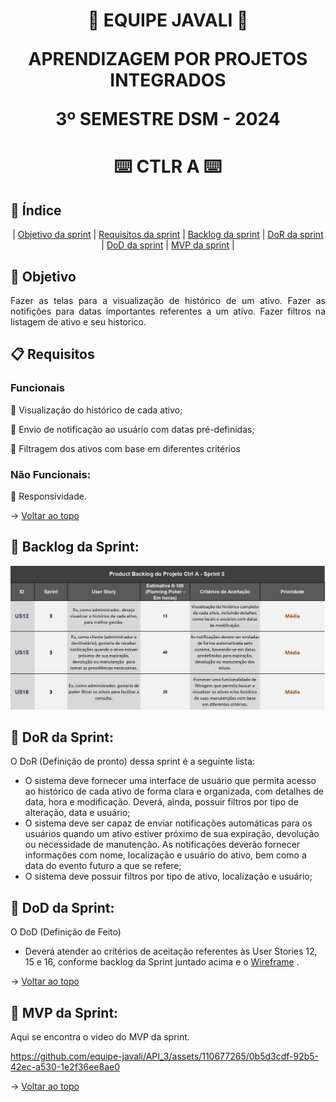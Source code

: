 <span id="topo">
<h1 align='center'>
🐗 EQUIPE JAVALI 🐗

APRENDIZAGEM POR PROJETOS INTEGRADOS

3º SEMESTRE DSM - 2024
</h1>

<h1 align='center'> ⌨️ CTLR A ⌨️ </h1>

## :mag_right: Índice
<p align='center'>
    |
    <a href="#objetivo">Objetivo da sprint</a> | 
    <a href="#requisitos">Requisitos da sprint</a> | 
    <a href="#backlog">Backlog da sprint</a> |
    <a href="#dor">DoR da sprint</a> |
    <a href="#dod">DoD da sprint</a> |
    <a href="#mvp">MVP da sprint</a> |
</p>

<span id='objetivo'>

## :dart: Objetivo
<p align='justify'>
    Fazer as telas para a visualização de histórico de um ativo.
    Fazer as notifições para datas importantes referentes a um ativo.
    Fazer filtros na listagem de ativo e seu historico.  
</p>
<span id='requisitos'>

## :clipboard: Requisitos
### Funcionais
:pushpin: Visualização do histórico de cada ativo;  

:pushpin: Envio de notificação ao usuário com datas pré-definidas;  

:pushpin: Filtragem dos ativos com base em diferentes critérios

### Não Funcionais:
:pushpin: Responsividade.

→ [Voltar ao topo](#topo)

<span id='backlog'>

<h2>📑 Backlog da Sprint: </h2>
<img src="doc/assets/Backlog - Sprint 3.jpg" width="750px">

<span id='dor'>

<h2>📑 DoR da Sprint: </h2>

O DoR (Definição de pronto) dessa sprint é a seguinte lista:  
- O sistema deve fornecer uma interface de usuário que permita acesso ao histórico de cada ativo de forma clara e organizada, com detalhes de data, hora e modificação. Deverá, ainda, possuir filtros por tipo de alteração, data e usuário;     
- O sistema deve ser capaz de enviar notificações automáticas para os usuários quando um ativo estiver próximo de sua expiração, devolução ou necessidade de manutenção. As notificações deverão fornecer informações com nome, localização e usuário do ativo, bem como a data do evento futuro a que se refere;
- O sistema deve possuir filtros por tipo de ativo, localização e usuário;   



<span id='dod'>

<h2>📑 DoD da Sprint: </h2>

O DoD (Definição de Feito)  
- Deverá atender ao critérios de aceitação referentes às User Stories 12, 15 e 16, conforme backlog da Sprint juntado acima e o [Wireframe](./doc/WireframeSprint3.pdf)  .

→ [Voltar ao topo](#topo)

<span id='mvp'>

<h2>📑 MVP da Sprint: </h2>

Aqui se encontra o video do MVP da sprint.



https://github.com/equipe-javali/API_3/assets/110677265/0b5d3cdf-92b5-42ec-a530-1e2f36ee8ae0



→ [Voltar ao topo](#topo)
